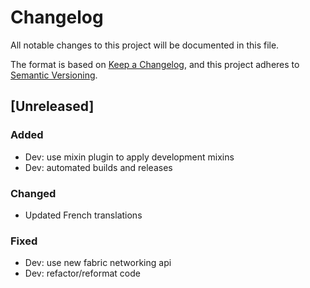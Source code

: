 # Changelog
All notable changes to this project will be documented in this file.

The format is based on [Keep a Changelog](https://keepachangelog.com/en/1.0.0/),
and this project adheres to [Semantic Versioning](https://semver.org/spec/v2.0.0.html).

## [Unreleased]
### Added
- Dev: use mixin plugin to apply development mixins
- Dev: automated builds and releases

### Changed
- Updated French translations

### Fixed
- Dev: use new fabric networking api
- Dev: refactor/reformat code
